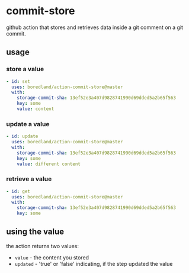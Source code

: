 # commit-store

github action that stores and retrieves data inside a git comment on a git commit.

## usage

### store a value

```yaml
- id: set
  uses: boredland/action-commit-store@master
  with:
    storage-commit-sha: 13ef52e3a407d9828741990d69dded5a2b65f563
    key: some
    value: content
```

### update a value

```yaml
- id: update
  uses: boredland/action-commit-store@master
  with:
    storage-commit-sha: 13ef52e3a407d9828741990d69dded5a2b65f563
    key: some
    value: different content
```

### retrieve a value

```yaml
- id: get
  uses: boredland/action-commit-store@master
  with:
    storage-commit-sha: 13ef52e3a407d9828741990d69dded5a2b65f563
    key: some
```

## using the value

the action returns two values:

- `value` - the content you stored
- `updated` - 'true' or 'false' indicating, if the step updated the value
